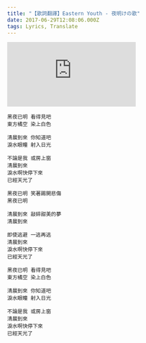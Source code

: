```yaml
---
title: "【歌詞翻譯】Eastern Youth - 夜明けの歌"
date: 2017-06-29T12:08:06.000Z
tags: Lyrics, Translate
---
```


<iframe title="Eastern Youth - 夜明けの歌" src="https://www.youtube.com/embed/XphRhS_e8UI" frameborder="0" allow="accelerometer; autoplay; clipboard-write; encrypted-media; gyroscope; picture-in-picture" allowfullscreen></iframe>

```
黑夜已明 看得見吧
東方橘空 染上白色

清晨到來 你知道吧
淚水眼瞳 射入日光

不論是我 或房上窗
清晨到來
淚水啊快停下來
已經天光了

黑夜已明 笑著踢開悲傷
黑夜已明

清晨到來 敲碎甜美的夢
清晨到來

即使逃避 一逃再逃
清晨到來
淚水啊快停下來
已經天光了

黑夜已明 看得見吧
東方橘空 染上白色

清晨到來 你知道吧
淚水眼瞳 射入日光

不論是我 或房上窗
清晨到來
淚水啊快停下來
已經天光了
```